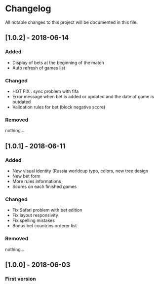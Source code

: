 # Changelog
All notable changes to this project will be documented in this file.

## [1.0.2] - 2018-06-14
### Added
- Display of bets at the beginning of the match
- Auto refresh of games list

### Changed
- HOT FIX : sync problem with fifa
- Error message when bet is added or updated and the date of game is outdated
- Validation rules for bet (block negative score)

### Removed
nothing...

## [1.0.1] - 2018-06-11
### Added
- New visual identity (Russia worldcup typo, colors, new tree design
- New bet form
- More rules informations
- Scores on each finished games

### Changed
- Fix Safari problem with bet edition
- Fix layout responsivity
- Fix spelling mistakes
- Bonus bet countries orderer list

### Removed
nothing...

## [1.0.0] - 2018-06-03
### First version
